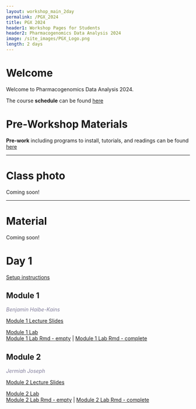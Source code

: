 ```yaml
---
layout: workshop_main_2day
permalink: /PGX_2024
title: PGX 2024
header1: Workshop Pages for Students
header2: Pharmacogenomics Data Analysis 2024
image: /site_images/PGX_Logo.png
length: 2 days
---
```


# Welcome <a id="welcome"></a>

Welcome to Pharmacogenomics Data Analysis 2024.  

The course **schedule** can be found [here](https://bioinformaticsdotca.github.io/PGX_2024_schedule)

<!-- Meet your **faculty** [here]() -->

# Pre-Workshop Materials <a id="preworkshop"></a>

**Pre-work** including programs to install, tutorials, and readings can be found [here]()

***

# Class photo

Coming soon!

***
# Material

Coming soon!

# Day 1 <a id="day1"></a>

[Setup instructions](https://bhklab.github.io/CBWWorkshop2024/)

##  Module 1

*<font color="#827e9c">Benjamin Haibe-Kains</font>*  

[Module 1 Lecture Slides](https://drive.google.com/file/d/1FrUBL7m8o_5EBT3nnsgMykGoNMCNuLhw/view?usp=drive_link)  
<!-- [Module 1 Lecture Recording]()   -->
[Module 1 Lab](https://bhklab.github.io/CBWWorkshop2024/articles/Module1.html)  
[Module 1 Lab Rmd - empty](https://drive.google.com/file/d/1r4IYYFX3KQ-CbRPaQq-ZnwA9vDMZzbMt/view?usp=drive_link) | [Module 1 Lab Rmd - complete](https://drive.google.com/file/d/1vhetLp7PqleOi8Hjkts2X7xjWbE-plra/view?usp=drive_link)  

##  Module 2

*<font color="#827e9c">Jermiah Joseph</font>*  

[Module 2 Lecture Slides](https://drive.google.com/file/d/13hEXKfqoDlQp6L-PAzH--GCkcDQhzmkh/view?usp=sharing)  
<!-- [Module 2 Lecture Recording]()   -->
[Module 2 Lab](https://bhklab.github.io/CBWWorkshop2024/articles/Module2.html)  
[Module 2 Lab Rmd - empty](https://drive.google.com/file/d/1lvVwHhWCBy7PYkM4QeJq_b17DHPkg-RQ/view?usp=drive_link) | [Module 2 Lab Rmd - complete](https://drive.google.com/file/d/1Z_D1A3sZyFTFr209AjwSfARTivsPxEhE/view?usp=drive_link)  

<!-- # Day 2 <a id="day2"></a> -->

<!-- ##  Module 3 -->

<!-- *<font color="#827e9c">Edmund Su</font>*   -->

<!-- [Module 3 Lecture Slides]()   -->
<!-- [Module 3 Lecture Recording]()   -->
<!-- [Module 3 Lab]()   -->

<!-- ##  Module 4 -->

<!-- *<font color="#827e9c">Guillaume Bourque</font>*   -->

<!-- [Module 4 Lecture Slides]()   -->
<!-- [Module 4 Lecture Recording]()   -->
<!-- [Module 4 Lab]()   --> 

<!-- # Day 3 <a id="day2"></a> -->

<!-- ##  Module 5 -->

<!-- *<font color="#827e9c">David Bujold</font>*   -->

<!-- [Module 5 Lecture Slides]()   -->
<!-- [Module 5 Lecture Recording]()   -->
<!-- [Module 5 Lab]()   -->
